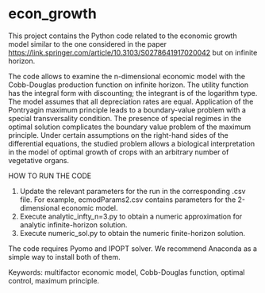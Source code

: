 # econ_growth
This project contains the Python code related to the economic growth model similar to the one considered in the paper https://link.springer.com/article/10.3103/S0278641917020042
but on infinite horizon.

The code allows to examine the n-dimensional economic model with the Cobb-Douglas production function on infinite horizon. The utility function has the integral form with discounting; the integrant is of the logarithm type. The model assumes that all depreciation rates are equal. Application of the Pontryagin maximum principle leads to a boundary-value problem with a special transversality condition. The presence of special regimes in the optimal solution complicates the boundary value problem of the maximum principle. Under certain assumptions on the right-hand sides of the differential equations, the studied problem allows a biological interpretation in the model of optimal growth of crops with an arbitrary number of vegetative organs.

HOW TO RUN THE CODE
1. Update the relevant parameters for the run in the corresponding .csv file. For example, ecmodParams2.csv contains parameters for the 2-dimensional economic model.
2. Execute analytic_infty_n=3.py to obtain a numeric approximation for analytic infinite-horizon solution.
3. Execute numeric_sol.py to obtain the numeric finite-horizon solution. 

The code requires Pyomo and IPOPT solver. We recommend Anaconda as a simple way to install both of them.

Keywords: multifactor economic model, Cobb-Douglas function, optimal control, maximum principle.

